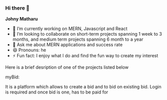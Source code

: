 ### Hi there 👋


**Johny Matharu** 

- 🌱 I’m currently working on MERN, Javascript and React
- 👯 I’m looking to collaborate on short-term projects spanning 1 week to 3 months, and medium term projects spanning 6 month to a year 
- 💬 Ask me about MERN applications and success rate
- 😄 Pronouns: he 
- ⚡ Fun fact: I enjoy what I do and find the fun way to create my interest


Here is a brief desription of one of the projects listed below


myBid: 

It is a platform which allows to create a bid and to bid on existing bid. Login is required and once bid is one, has to be paid for
